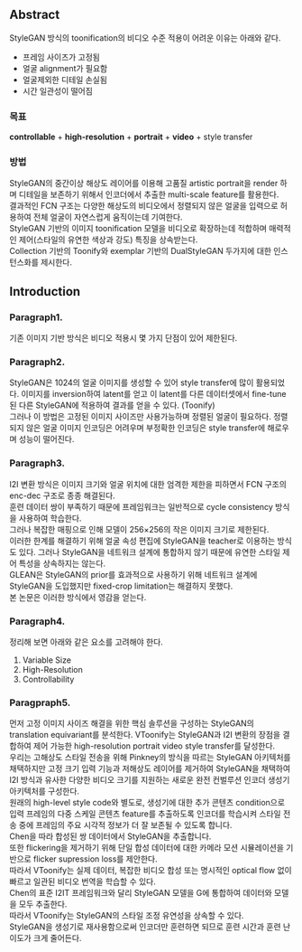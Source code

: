## Abstract
StyleGAN 방식의 toonification의 비디오 수준 적용이 어려운 이유는 아래와 같다.   
- 프레임 사이즈가 고정됨
- 얼굴 alignment가 필요함
- 얼굴제외한 디테일 손실됨
- 시간 일관성이 떨어짐

### 목표
**controllable** + **high-resolution** + **portrait** + **video** + style transfer   

### 방법
StyleGAN의 중간이상 해상도 레이어를 이용해 고품질 artistic portrait을 render 하며 디테일을 보존하기 위해서 인코더에서 추출한 multi-scale feature를 활용한다.  
결과적인 FCN 구조는 다양한 해상도의 비디오에서 정렬되지 않은 얼굴을 입력으로 허용하여 전체 얼굴이 자연스럽게 움직이는데 기여한다.  
StyleGAN 기반의 이미지 toonification 모델을 비디오로 확장하는데 적합하며 매력적인 제어(스타일의 유연한 색상과 강도) 특징을 상속받는다.  
Collection 기반의 Toonify와 exemplar 기반의 DualStyleGAN 두가지에 대한 인스턴스화를 제시한다.  

## Introduction
### Paragraph1.
기존 이미지 기반 방식은 비디오 적용시 몇 가지 단점이 있어 제한된다.  
### Paragraph2.
StyleGAN은 1024의 얼굴 이미지를 생성할 수 있어 style transfer에 많이 활용되었다. 이미지를 inversion하여 latent를 얻고 이 latent를 다른 데이터셋에서 fine-tune된 다른 StyleGAN에 적용하여 결과를 얻을 수 있다. (Toonify)  
그러나 이 방법은 고정된 이미지 사이즈만 사용가능하며 정렬된 얼굴이 필요하다. 정렬되지 않은 얼굴 이미지 인코딩은 어려우며 부정확한 인코딩은 style transfer에 해로우며 성능이 떨어진다.  

### Paragraph3.
I2I 변환 방식은 이미지 크기와 얼굴 위치에 대한 엄격한 제한을 피하면서 FCN 구조의 enc-dec 구조로 종종 해결된다.  
훈련 데이터 쌍이 부족하기 때문에 프레임워크는 일반적으로 cycle consistency 방식을 사용하여 학습한다.  
그러나 복잡한 매핑으로 인해 모델이 256×256의 작은 이미지 크기로 제한된다.  
이러한 한계를 해결하기 위해 얼굴 속성 편집에 StyleGAN을 teacher로 이용하는 방식도 있다. 그러나 StyleGAN을 네트워크 설계에 통합하지 않기 때문에 유연한 스타일 제어 특성을 상속하지는 않는다.  
GLEAN은 StyleGAN의 prior를 효과적으로 사용하기 위해 네트워크 설계에 StyleGAN을 도입했지만 fixed-crop limitation는 해결하지 못했다.  
본 논문은 이러한 방식에서 영감을 얻는다.  

### Paragraph4.
정리해 보면 아래와 같은 요소를 고려해야 한다.
1) Variable Size 
2) High-Resolution  
3) Controllability  

### Paragpraph5. 
먼저 고정 이미지 사이즈 해결을 위한 핵심 솔루션을 구성하는 StyleGAN의 translation equivariant를 분석한다. 
VToonify는 StyleGAN과 I2I 변환의 장점을 결합하여 제어 가능한 high-resolution portrait video style transfer를 달성한다.  
우리는 고해상도 스타일 전송을 위해 Pinkney의 방식을 따르는 StyleGAN 아키텍처를 채택하지만 고정 크기 입력 기능과 저해상도 레이어를 제거하여 StyleGAN을 채택하여 I2I 방식과 유사한 다양한 비디오 크기를 지원하는 새로운 완전 컨벌루션 인코더 생성기 아키텍처를 구성한다.  
원래의 high-level style code와 별도로, 생성기에 대한 추가 콘텐츠 condition으로 입력 프레임의 다중 스케일 콘텐츠 feature를 추출하도록 인코더를 학습시켜 스타일 전송 중에 프레임의 주요 시각적 정보가 더 잘 보존될 수 있도록 합니다.  
Chen을 따라 합성된 쌍 데이터에서 StyleGAN을 추출합니다.  
또한 flickering을 제거하기 위해 단일 합성 데이터에 대한 카메라 모션 시뮬레이션을 기반으로 flicker supression loss를 제안한다.  
따라서 VToonify는 실제 데이터, 복잡한 비디오 합성 또는 명시적인 optical flow 없이 빠르고 일관된 비디오 번역을 학습할 수 있다.  
Chen의 표준 I2IT 프레임워크와 달리 StyleGAN 모델을 G에 통합하여 데이터와 모델을 모두 추출한다.  
따라서 VToonify는 StyleGAN의 스타일 조정 유연성을 상속할 수 있다.  
StyleGAN을 생성기로 재사용함으로써 인코더만 훈련하면 되므로 훈련 시간과 훈련 난이도가 크게 줄어든다.
